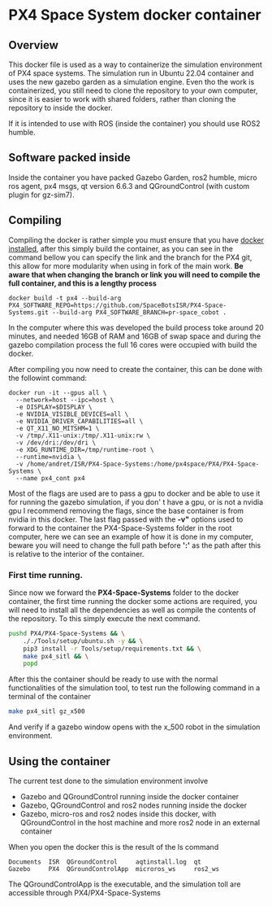 # PX4 Space System docker container

## Overview
This docker file is used as a way to containerize the simulation environment of PX4 space systems. The simulation run in Ubuntu 22.04 container and uses the new gazebo garden as a simulation engine.
Even tho the work is containerized, you still need to clone the repository to your own computer, since it is easier to work with shared folders, rather than cloning the repository to inside the docker.

If it is intended to use with ROS (inside the container) you should use ROS2 humble.

## Software packed inside

Inside the container you have packed Gazebo Garden, ros2 humble, micro ros agent, px4 msgs, qt version 6.6.3 and QGroundControl (with custom plugin for gz-sim7).

## Compiling

Compiling the docker is rather simple you must ensure that you have [docker installed](https://docs.docker.com/engine/install/), after this simply build the container, as you can see in the command bellow you can specify the link and the branch for the PX4 git, this allow for more modularity when using in fork of the main work. **Be aware that when changing the branch or link you will need to compile the full container, and this is a lengthy process**

```
docker build -t px4 --build-arg PX4_SOFTWARE_REPO=https://github.com/SpaceBotsISR/PX4-Space-Systems.git --build-arg PX4_SOFTWARE_BRANCH=pr-space_cobot .
```

In the computer where this was developed the build process toke around 20 minutes, and needed 16GB of RAM and 16GB of swap space and during the gazebo compilation process the full 16 cores were occupied with build the docker.

After compiling you now need to create the container, this can be done with the followint command:
```
docker run -it --gpus all \  
  --network=host --ipc=host \  
  -e DISPLAY=$DISPLAY \
  -e NVIDIA_VISIBLE_DEVICES=all \
  -e NVIDIA_DRIVER_CAPABILITIES=all \
  -e QT_X11_NO_MITSHM=1 \
  -v /tmp/.X11-unix:/tmp/.X11-unix:rw \
  -v /dev/dri:/dev/dri \
  -e XDG_RUNTIME_DIR=/tmp/runtime-root \
  --runtime=nvidia \
  -v /home/andret/ISR/PX4-Space-Systems:/home/px4space/PX4/PX4-Space-Systems \
  --name px4_cont px4
```

Most of the flags are used are to pass a gpu to docker and be able to use it for running the gazebo simulation, if you don' t have a gpu, or is not a nvidia gpu I recommend removing the flags, since the base container is from nvidia in this docker. The last flag passed with the **-v"** options used to forward to the container the PX4-Space-Systems folder in the root computer, here we can see an example of how it is done in my computer, beware you will need to change the full path before **':'** as the path after this is relative to the interior of the container.

### First time running.

Since now we forward the **PX4-Space-Systems** folder to the docker container, the first time running the docker some actions are required,  you will need to install all the dependencies as well as compile the contents of the repository. To this simply execute the next command.  
```bash
pushd PX4/PX4-Space-Systems && \
	././Tools/setup/ubuntu.sh -y && \
	pip3 install -r Tools/setup/requirements.txt && \
	make px4_sitl && \
	popd
```

After this the container should be ready to use with the normal functionalities of the simulation tool, to test run the following command in a terminal of the container
```bash
make px4_sitl gz_x500
```
And verify if a gazebo window opens with the x_500 robot in the simulation environment. 

## Using the container

The current test done to the simulation environment involve
 - Gazebo and QGroundControl running inside the docker container
 - Gazebo, QGroundControl and ros2 nodes running inside the docker
 - Gazebo, micro-ros and ros2 nodes inside this docker, with QGroundControl in the host machine and more ros2 node in an external container 

When you open the docker this is the result of the ls command 
```
Documents  ISR	QGroundControl	   aqtinstall.log  qt
Gazebo	   PX4	QGroundControlApp  microros_ws	   ros2_ws
```

The QGroundControlApp is the executable, and the simulation toll are accessible through PX4/PX4-Space-Systems